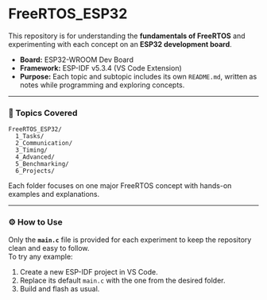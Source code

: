 # FreeRTOS_ESP32

This repository is for understanding the **fundamentals of FreeRTOS** and experimenting with each concept on an **ESP32 development board**.  

- **Board:** ESP32-WROOM Dev Board  
- **Framework:** ESP-IDF v5.3.4 (VS Code Extension)  
- **Purpose:** Each topic and subtopic includes its own `README.md`, written as notes while programming and exploring concepts.  

---

### 📘 Topics Covered
```
FreeRTOS_ESP32/
  1_Tasks/
  2_Communication/
  3_Timing/
  4_Advanced/
  5_Benchmarking/
  6_Projects/
```
Each folder focuses on one major FreeRTOS concept with hands-on examples and explanations.  

---

### ⚙️ How to Use  
Only the **`main.c`** file is provided for each experiment to keep the repository clean and easy to follow.    
To try any example:  
1. Create a new ESP-IDF project in VS Code.  
2. Replace its default `main.c` with the one from the desired folder.  
3. Build and flash as usual.

